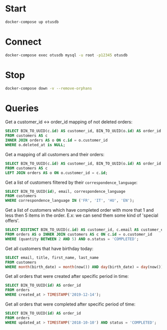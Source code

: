 # Start

```sh
docker-compose up otusdb
```

# Connect

```sh
docker-compose exec otusdb mysql -u root -p12345 otusdb
```

# Stop

```sh
docker-compose down -v --remove-orphans
```

# Queries

Get a customer_id <-> order_id mapping of not deleted orders:
```sql
SELECT BIN_TO_UUID(c.id) AS customer_id, BIN_TO_UUID(o.id) AS order_id
FROM customers AS c
INNER JOIN orders AS o ON c.id = o.customer_id
WHERE o.deleted_at is NULL;
```

Get a mapping of all customers and their orders:
```sql
SELECT BIN_TO_UUID(c.id) AS customer_id, BIN_TO_UUID(o.id) AS order_id
FROM customers AS c
LEFT JOIN orders AS o ON o.customer_id = c.id;
```

Get a list of customers filtered by their `correspondence_language`:
```sql
SELECT BIN_TO_UUID(id), email, correspondence_language
FROM customers
WHERE correspondence_language IN ('FR', 'IT', 'HU', 'EN');
```

Get a list of customers which have completed order with
more that 1 and less then 5 items in the order.
E.x: we can send them some kind of 'special offers'.
```sql
SELECT DISTINCT BIN_TO_UUID(c.id) AS customer_id, c.email AS customer_email
FROM orders AS o INNER JOIN customers AS c ON c.id = o.customer_id
WHERE (quantity BETWEEN 2 AND 5) AND o.status = 'COMPLETED';
```

Get all customers that have birthday today:
```sql
SELECT email, title, first_name, last_name
FROM customers
WHERE month(birth_date) = month(now()) AND day(birth_date) = day(now());
```

Get all orders that were created after specific period in time:
```sql
SELECT BIN_TO_UUID(id) AS order_id
FROM orders
WHERE created_at > TIMESTAMP('2019-12-14');
```

Get all orders that were completed after specific period of time:
```sql
SELECT BIN_TO_UUID(id) AS order_id
FROM orders
WHERE updated_at > TIMESTAMP('2018-10-10') AND status = 'COMPLETED';
```

